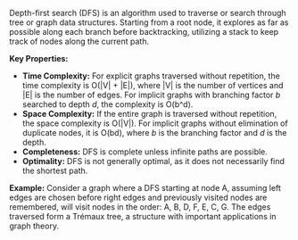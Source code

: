 Depth-first search (DFS) is an algorithm used to traverse or search through tree or graph data structures. Starting from a root node, it explores as far as possible along each branch before backtracking, utilizing a stack to keep track of nodes along the current path.

**Key Properties:**
- **Time Complexity:** For explicit graphs traversed without repetition, the time complexity is O(|V| + |E|), where |V| is the number of vertices and |E| is the number of edges. For implicit graphs with branching factor _b_ searched to depth _d_, the complexity is O(b^d).
- **Space Complexity:** If the entire graph is traversed without repetition, the space complexity is O(|V|). For implicit graphs without elimination of duplicate nodes, it is O(bd), where _b_ is the branching factor and _d_ is the depth.
- **Completeness:** DFS is complete unless infinite paths are possible.
- **Optimality:** DFS is not generally optimal, as it does not necessarily find the shortest path.


**Example:**
Consider a graph where a DFS starting at node A, assuming left edges are chosen before right edges and previously visited nodes are remembered, will visit nodes in the order: A, B, D, F, E, C, G. The edges traversed form a Trémaux tree, a structure with important applications in graph theory.